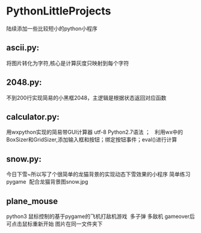 # PythonLittleProjects
陆续添加一些比较短小的python小程序   
## ascii.py:  
将图片转化为字符,核心是计算灰度只映射到每个字符  
## 2048.py:  
不到200行实现简易的小黑框2048，主逻辑是根据状态返回对应函数
## calculator.py:
用wxpython实现的简易带GUI计算器 utf-8 Python2.7语法 ；  
利用wx中的BoxSizer和GridSizer,添加输入框和按钮；绑定按钮事件；eval()进行计算  
## snow.py:
今日下雪~所以写了个很简单的龙猫背景的实现动态下雪效果的小程序 简单练习pygame  配合龙猫背景图snow.jpg 
## plane_mouse
python3 鼠标控制的基于pygame的飞机打敌机游戏  多子弹 多敌机 gameover后可点击鼠标重新开始 图片在同一文件夹下
